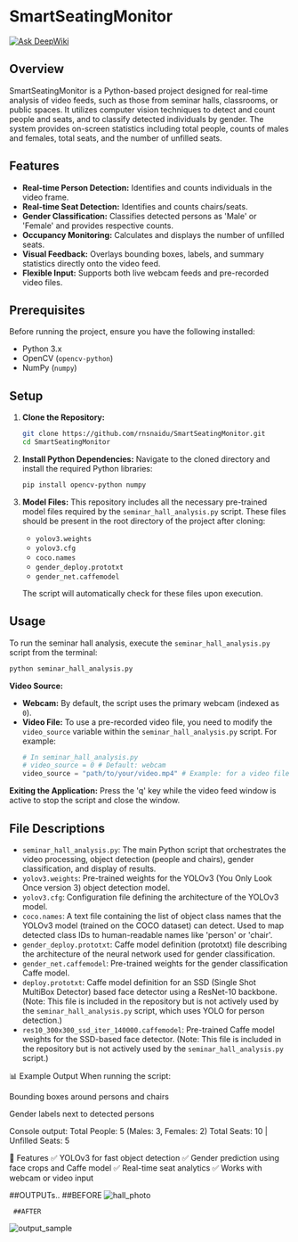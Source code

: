 # SmartSeatingMonitor
[![Ask DeepWiki](https://devin.ai/assets/askdeepwiki.png)](https://deepwiki.com/rnsnaidu/SmartSeatingMonitor.git)

## Overview

SmartSeatingMonitor is a Python-based project designed for real-time analysis of video feeds, such as those from seminar halls, classrooms, or public spaces. It utilizes computer vision techniques to detect and count people and seats, and to classify detected individuals by gender. The system provides on-screen statistics including total people, counts of males and females, total seats, and the number of unfilled seats.

## Features

*   **Real-time Person Detection:** Identifies and counts individuals in the video frame.
*   **Real-time Seat Detection:** Identifies and counts chairs/seats.
*   **Gender Classification:** Classifies detected persons as 'Male' or 'Female' and provides respective counts.
*   **Occupancy Monitoring:** Calculates and displays the number of unfilled seats.
*   **Visual Feedback:** Overlays bounding boxes, labels, and summary statistics directly onto the video feed.
*   **Flexible Input:** Supports both live webcam feeds and pre-recorded video files.

## Prerequisites

Before running the project, ensure you have the following installed:

*   Python 3.x
*   OpenCV (`opencv-python`)
*   NumPy (`numpy`)

## Setup

1.  **Clone the Repository:**
    ```bash
    git clone https://github.com/rnsnaidu/SmartSeatingMonitor.git
    cd SmartSeatingMonitor
    ```

2.  **Install Python Dependencies:**
    Navigate to the cloned directory and install the required Python libraries:
    ```bash
    pip install opencv-python numpy
    ```

3.  **Model Files:**
    This repository includes all the necessary pre-trained model files required by the `seminar_hall_analysis.py` script. These files should be present in the root directory of the project after cloning:
    *   `yolov3.weights`
    *   `yolov3.cfg`
    *   `coco.names`
    *   `gender_deploy.prototxt`
    *   `gender_net.caffemodel`

    The script will automatically check for these files upon execution.

## Usage

To run the seminar hall analysis, execute the `seminar_hall_analysis.py` script from the terminal:

```bash
python seminar_hall_analysis.py
```

**Video Source:**
*   **Webcam:** By default, the script uses the primary webcam (indexed as `0`).
*   **Video File:** To use a pre-recorded video file, you need to modify the `video_source` variable within the `seminar_hall_analysis.py` script. For example:
    ```python
    # In seminar_hall_analysis.py
    # video_source = 0 # Default: webcam
    video_source = "path/to/your/video.mp4" # Example: for a video file
    ```

**Exiting the Application:**
Press the 'q' key while the video feed window is active to stop the script and close the window.

## File Descriptions

*   `seminar_hall_analysis.py`: The main Python script that orchestrates the video processing, object detection (people and chairs), gender classification, and display of results.
*   `yolov3.weights`: Pre-trained weights for the YOLOv3 (You Only Look Once version 3) object detection model.
*   `yolov3.cfg`: Configuration file defining the architecture of the YOLOv3 model.
*   `coco.names`: A text file containing the list of object class names that the YOLOv3 model (trained on the COCO dataset) can detect. Used to map detected class IDs to human-readable names like 'person' or 'chair'.
*   `gender_deploy.prototxt`: Caffe model definition (prototxt) file describing the architecture of the neural network used for gender classification.
*   `gender_net.caffemodel`: Pre-trained weights for the gender classification Caffe model.
*   `deploy.prototxt`: Caffe model definition for an SSD (Single Shot MultiBox Detector) based face detector using a ResNet-10 backbone. (Note: This file is included in the repository but is not actively used by the `seminar_hall_analysis.py` script, which uses YOLO for person detection.)
*   `res10_300x300_ssd_iter_140000.caffemodel`: Pre-trained Caffe model weights for the SSD-based face detector. (Note: This file is included in the repository but is not actively used by the `seminar_hall_analysis.py` script.)

📊 Example Output
When running the script:

Bounding boxes around persons and chairs

Gender labels next to detected persons

Console output:
Total People: 5 (Males: 3, Females: 2)
Total Seats: 10 | Unfilled Seats: 5

📌 Features
✅ YOLOv3 for fast object detection
✅ Gender prediction using face crops and Caffe model
✅ Real-time seat analytics
✅ Works with webcam or video input


##OUTPUTs..
     ##BEFORE
![hall_photo](https://github.com/user-attachments/assets/27a06c05-54c6-413a-a443-a176e8bd96b5)
    
     ##AFTER
![output_sample](https://github.com/user-attachments/assets/f0d83791-0327-4c9f-b50e-d73597a4da68)
 


